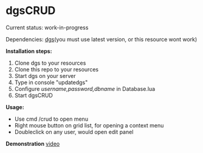 
# dgsCRUD
 
Current status: work-in-progress

Dependencies: [dgs](https://github.com/thisdp/dgs)(you must use latest version, or this resource wont work)

**Installation steps:**

 1. Clone dgs to your resources 
 2. Clone this repo to your resources 
 3. Start dgs on your server 
 4. Type in console "updatedgs" 
 5. Configure *username,password,dbname* in Database.lua 
 6. Start dgsCRUD
 
**Usage:**
 - Use cmd /crud to open menu 
 - Right mouse button on grid list, for opening a context menu     
 - Doubleclick on any user, would open edit panel
 
  **Demonstration**
[video](https://streamable.com/2ckod)
